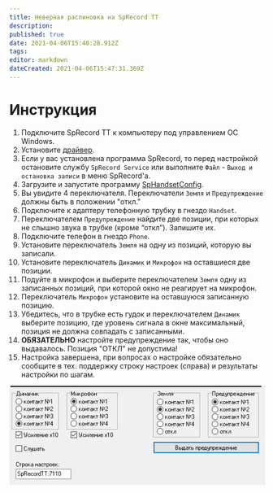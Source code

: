 ```yaml
---
title: Неверная распиновка на SpRecord TT
description: 
published: true
date: 2021-04-06T15:48:28.912Z
tags: 
editor: markdown
dateCreated: 2021-04-06T15:47:31.369Z
---
```


# Инструкция
1. Подключите SpRecord TT к компьютеру под управлением ОС Windows.
2. Установите [драйвер](https://sprecord.ru/files/downloads/CDM_v2.12.00_WHQL_Certified.exe).
3. Если у вас установлена программа SpRecord, то перед настройкой остановите службу ```SpRecord Service``` или выполните ```Файл``` - ```Выход и остановка записи``` в меню SpRecord'а.
4. Загрузите и запустите программу [SpHandsetConfig](https://sprecord.ru/files/downloads/SpHandsetConfig.zip).
5. Вы увидите 4 переключателя. Переключатели ```Земля``` и ```Предупреждение``` должны быть в положении "откл."
6. Подключите к адаптеру телефонную трубку в гнездо ```Handset```.
7. Переключателем ```Предупреждение``` найдите две позиции, при которых не слышно звука в трубке (кроме “откл”). Запишите их.
8. Подключите телефон в гнездо ```Phone```.
9. Установите переключатель ```Земля``` на одну из позиций, которую вы записали.
10. Установите переключатель ```Динамик``` и ```Микрофон``` на оставшиеся две позиции.
11. Подуйте в микрофон и выберите переключателем ```Земля``` одну из записанных позиций, при которой окно не реагирует на микрофон.
12. Переключатель ```Микрофон``` установите на оставшуюся записанную позицию.
13. Убедитесь, что в трубке есть гудок и переключателем ```Динамик``` выберите позицию, где уровень сигнала в окне максимальный, позиция не должна совпадать с записанными.
14. **ОБЯЗАТЕЛЬНО** настройте предупреждение так, чтобы оно выдавалось. Позиция "ОТКЛ" не допустима!
15. Настройка завершена, при вопросах о настройке обязательно сообщите в тех. поддержку строку настроек (справа) и результаты настройки по шагам.

![sphandsetconfig.png](/sprecord/screenshots/sphandsetconfig.png)
